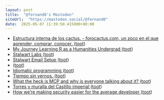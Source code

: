 ```yaml
---
layout: post
title:  "@fernand0's Mastodon"
siteUrl:  "https://mastodon.social/@fernand0"
date:  2025-05-07 11:39:50.415000+00:00
---
```

*  [Estructura interna de los cactus. - forocactus.com, un zoco en el que aprender, comprar, conocer. ](https://www.forocactus.com/viewtopic.php?t=1693) ([toot](https://mastodon.social/@fernand0/114466356619747383))
*  [My Journey Learning R as a Humanities Undergrad ](https://www.codingthepast.com/2025/04/22/How-I-learned-R.htm) ([toot](https://mastodon.social/@fernand0/114466157667315835))
*  [Stalwart Labs ](https://github.com/stalwartlab) ([toot](https://mastodon.social/@fernand0/114465774704701874))
*  [Stalwart Email Setup   ](https://blog.webb.page/2025-04-30-stalwart-tips-n-tricks.txt) ([toot](https://mastodon.social/@fernand0/114465578694699173))
*  [ ](https://mastodon.social/@bigballer) ([toot](https://mastodon.social/@fernand0/114464835875377160))
*  [Idiomatic programming ](https://reprog.wordpress.com/2025/04/16/idiomatic-programming) ([toot](https://mastodon.social/@fernand0/114464024340092421))
*  [Tiempo sin vernos. ](https://avecesunafoto.wordpress.com/2025/05/05/tiempo-sin-vernos) ([toot](https://mastodon.social/@fernand0/114462095696881896))
*  [What the heck is MCP and why is everyone talking about it? ](https://github.blog/ai-and-ml/llms/what-the-heck-is-mcp-and-why-is-everyone-talking-about-it) ([toot](https://mastodon.social/@fernand0/114462020728366048))
*  [Torres y muralla del Castillo imperial ](https://www.flickr.com/photos/fernand0/54479491994) ([toot](https://mastodon.social/@fernand0/114461916659605048))
*  [How we’re making security easier for the average developer ](https://github.blog/security/application-security/how-were-making-security-easier-for-the-average-developer) ([toot](https://mastodon.social/@fernand0/114461776081771224))
